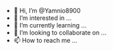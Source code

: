 - 👋 Hi, I’m @Yamnio8900
- 👀 I’m interested in ...
- 🌱 I’m currently learning ...
- 💞️ I’m looking to collaborate on ...
- 📫 How to reach me ...

<!---
Yamnio8900/Yamnio8900 is a ✨ special ✨ repository because its `README.md` (this file) appears on your GitHub profile.
You can click the Preview link to take a look at your changes.
and you can roblox my pupupp
